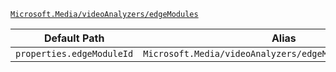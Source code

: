 [`Microsoft.Media/videoAnalyzers/edgeModules`](https://docs.microsoft.com/en-us/azure/templates/microsoft.media/videoanalyzers/edgemodules)

| Default Path | Alias |
|---|---|
| `properties.edgeModuleId` | `Microsoft.Media/videoAnalyzers/edgeModules/edgeModuleId` |

